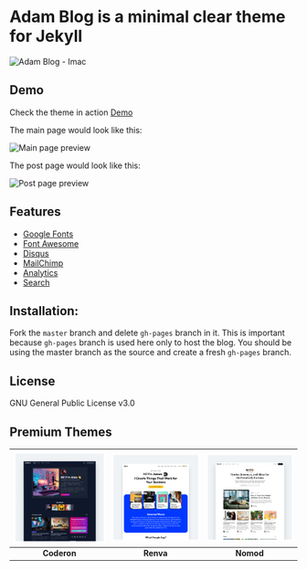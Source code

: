 # Adam Blog is a minimal clear theme for Jekyll

![Adam Blog - Imac](https://github.com/artemsheludko/adam-blog/blob/master/assets/img/adam-blog-imac.jpg?raw=true)

## Demo

Check the theme in action [Demo](https://artemsheludko.github.io/adam-blog/)

The main page would look like this:

![Main page preview](https://github.com/artemsheludko/adam-blog/blob/master/assets/img/adam-home-page.jpg?raw=true)

The post page would look like this:

![Post page preview](https://github.com/artemsheludko/adam-blog/blob/master/assets/img/adam-post-example.jpg?raw=true)

## Features

- [Google Fonts](https://fonts.google.com/)
- [Font Awesome](http://fontawesome.io/)
- [Disqus](https://disqus.com/)
- [MailChimp](https://mailchimp.com/)
- [Analytics](https://analytics.google.com/analytics/web/)
- [Search](https://github.com/christian-fei/Simple-Jekyll-Search)

## Installation:

Fork the ``master`` branch and delete ``gh-pages`` branch in it. This is important because ``gh-pages`` branch is used here only to host the blog. You should be using the master branch as the source and create a fresh ``gh-pages`` branch.

## License

GNU General Public License v3.0

## Premium Themes

| [![Coderon Jekyll Theme](https://github.com/artemsheludko/artemsheludko.github.io/raw/master/assets/preview/coderon-preview.png?raw=true)](https://jekyllthemes.io/theme/coderon-blog-jekyll-theme) | [![Renva Portfolio Jekyll Theme](https://github.com/artemsheludko/artemsheludko.github.io/raw/master/assets/preview/renva-preview.png?raw=true)](https://jekyllthemes.io/theme/renva-portfolio-jekyll-theme) | [![Nomod](https://github.com/artemsheludko/artemsheludko.github.io/raw/master/assets/preview/nomod-preview.png?raw=true)](https://jekyllthemes.io/theme/nomod-blog-jekyll-theme) |
|:---:|:---:|:---:|
| **Coderon** | **Renva** | **Nomod** |
